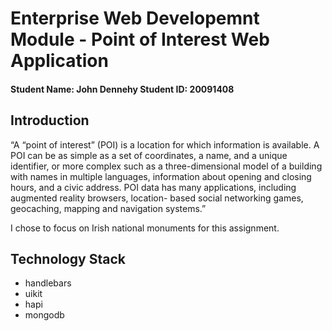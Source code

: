# Enterprise Web Developemnt Module - Point of Interest Web Application

#### Student Name: John Dennehy Student ID: 20091408

## Introduction

“A “point of interest” (POI) is a location for which information is available. A POI can be as simple as a set of coordinates, a name, and a unique identifier, or more complex such as a three-dimensional model of a building with names in multiple languages, information about opening and closing hours, and a civic
address. POI data has many applications, including augmented reality browsers, location- based social networking games, geocaching,
mapping and navigation systems.”

I chose to focus on Irish national monuments for this assignment.

## Technology Stack

- handlebars
- uikit
- hapi
- mongodb
